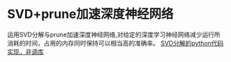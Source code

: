 # SVD+prune加速深度神经网络
   运用SVD分解与prune加速深度神经网络,对给定的深度学习神经网络减少运行所消耗的时间，占用的内存同时保持可以相当高的准确率。
 [SVD分解的python代码实现，非调库](https://www.cnblogs.com/endlesscoding/p/10058532.html)
